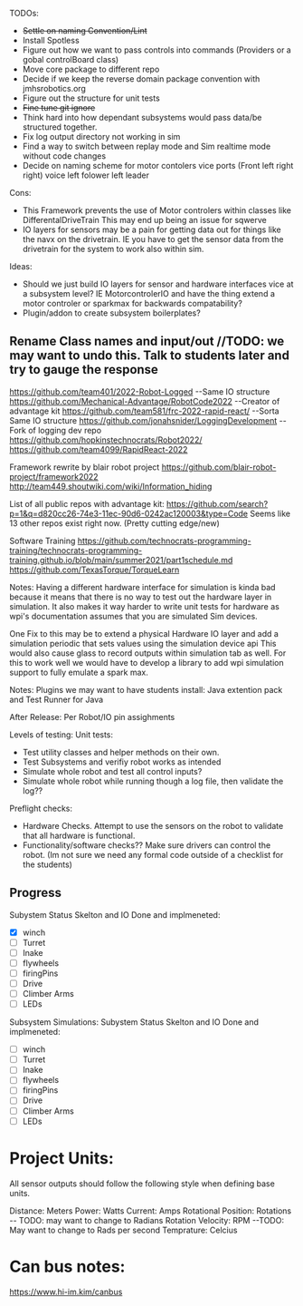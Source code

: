 

TODOs:

- ~~Settle on naming Convention/Lint~~
- Install Spotless
- Figure out how we want to pass controls into commands (Providers or a gobal controlBoard class)
- Move core package to different repo
- Decide if we keep the reverse domain package convention with jmhsrobotics.org
- Figure out the structure for unit tests
- ~~Fine tune git ignore~~
- Think hard into how dependant subsystems would pass data/be structured together.
- Fix log output directory not working in sim
- Find a way to switch between replay mode and Sim realtime mode without code changes
- Decide on naming scheme for motor contolers vice ports (Front left right right) voice left folower left leader 

Cons:
- This Framework prevents the use of Motor controlers within classes like DifferentalDriveTrain This may end up being an issue for sqwerve
- IO layers for sensors may be a pain for getting data out for things like the navx on the drivetrain. IE you have to get the sensor data from the drivetrain for the system to work also within sim.


Ideas:
- Should we just build IO layers for sensor and hardware interfaces vice at a subsystem level? IE MotorcontrolerIO and have the thing extend a motor controler or sparkmax for backwards compatability?
- Plugin/addon to create subsystem boilerplates?


Rename Class names and input/out //TODO: we may want to undo this. Talk to students later and try to gauge the response
- 


https://github.com/team401/2022-Robot-Logged --Same IO structure
https://github.com/Mechanical-Advantage/RobotCode2022 --Creator of advantage kit
https://github.com/team581/frc-2022-rapid-react/ --Sorta Same IO structure
https://github.com/jonahsnider/LoggingDevelopment -- Fork of logging dev repo
https://github.com/hopkinstechnocrats/Robot2022/
https://github.com/team4099/RapidReact-2022

Framework rewrite by blair robot project
https://github.com/blair-robot-project/framework2022
http://team449.shoutwiki.com/wiki/Information_hiding


List of all public repos with advantage kit:
https://github.com/search?p=1&q=d820cc26-74e3-11ec-90d6-0242ac120003&type=Code
Seems like 13 other repos exist right now. (Pretty cutting edge/new)


Software Training
https://github.com/technocrats-programming-training/technocrats-programming-training.github.io/blob/main/summer2021/part1schedule.md
https://github.com/TexasTorque/TorqueLearn


Notes: Having a different hardware interface for simulation is kinda bad because it means that there is no way to test out
the hardware layer in simulation. It also makes it way harder to write unit tests for hardware as wpi's documentation assumes 
that you are simulated Sim devices.

One Fix to this may be to extend a physical Hardware IO layer and add a simulation periodic that sets values using the simulation device api
This would also cause glass to record outputs within simulation tab as well.
For this to work well we would have to develop a library to add wpi simulation support to fully emulate a spark max.



Notes:
Plugins we may want to have students install: Java extention pack and Test Runner for Java

After Release:
Per Robot/IO pin assighments


Levels of testing:
Unit tests:
- Test utility classes and helper methods on their own.
- Test Subsystems and verifiy robot works as intended
- Simulate whole robot and test all control inputs?
- Simulate whole robot while running though a log file, then validate the log??

Preflight checks:
- Hardware Checks. Attempt to use the sensors on the robot to validate that all hardware is functional.
- Functionality/software checks?? Make sure drivers can control the robot. (Im not sure we need any formal code outside of a checklist for the students)

## Progress
Subystem Status Skelton and IO Done and implmeneted:
- [X] winch
- [ ] Turret
- [ ] Inake
- [ ] flywheels
- [ ] firingPins
- [ ] Drive
- [ ] Climber Arms
- [ ] LEDs

Subsystem Simulations:
Subystem Status Skelton and IO Done and implmeneted:
- [ ] winch
- [ ] Turret
- [ ] Inake
- [ ] flywheels
- [ ] firingPins
- [ ] Drive
- [ ] Climber Arms
- [ ] LEDs

# Project Units:
All sensor outputs should follow the following style when defining base units.

Distance: Meters
Power: Watts
Current: Amps
Rotational Position: Rotations -- TODO: may want to change to Radians
Rotation Velocity: RPM --TODO: May want to change to Rads per second
Temprature: Celcius


# Can bus notes:
https://www.hi-im.kim/canbus